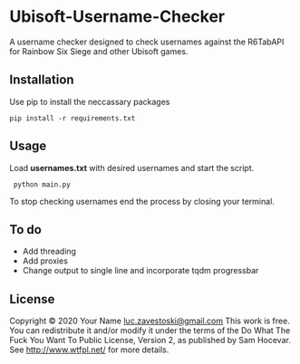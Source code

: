 # Ubisoft-Username-Checker
A username checker designed to check usernames  against the R6TabAPI for Rainbow Six Siege and other Ubisoft games. 

## Installation

Use pip to install the neccassary packages

``` pip install -r requirements.txt ```

## Usage

Load **usernames.txt** with desired usernames and start the script.

``` python main.py```

To stop checking usernames end the process by closing your terminal. 

## To do 

* Add threading
* Add proxies 
* Change output to single line and incorporate tqdm progressbar

## License 
Copyright © 2020  Your Name <luc.zavestoski@gmail.com>
This work is free. You can redistribute it and/or modify it under the
terms of the Do What The Fuck You Want To Public License, Version 2,
as published by Sam Hocevar. See http://www.wtfpl.net/ for more details.

